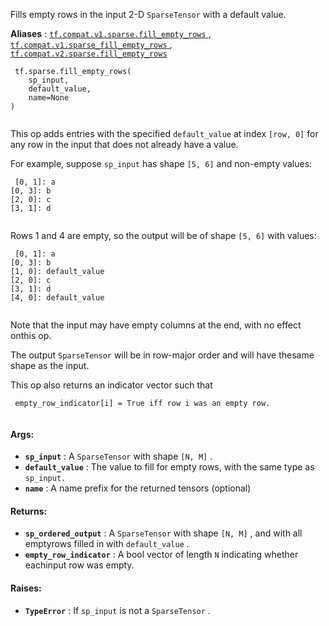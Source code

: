 Fills empty rows in the input 2-D  `SparseTensor`  with a default value.

**Aliases** : [ `tf.compat.v1.sparse.fill_empty_rows` ](/api_docs/python/tf/sparse/fill_empty_rows), [ `tf.compat.v1.sparse_fill_empty_rows` ](/api_docs/python/tf/sparse/fill_empty_rows), [ `tf.compat.v2.sparse.fill_empty_rows` ](/api_docs/python/tf/sparse/fill_empty_rows)

```
 tf.sparse.fill_empty_rows(
    sp_input,
    default_value,
    name=None
)
 
```

This op adds entries with the specified  `default_value`  at index `[row, 0]`  for any row in the input that does not already have a value.

For example, suppose  `sp_input`  has shape  `[5, 6]`  and non-empty values:

```
 [0, 1]: a
[0, 3]: b
[2, 0]: c
[3, 1]: d
 
```

Rows 1 and 4 are empty, so the output will be of shape  `[5, 6]`  with values:

```
 [0, 1]: a
[0, 3]: b
[1, 0]: default_value
[2, 0]: c
[3, 1]: d
[4, 0]: default_value
 
```

Note that the input may have empty columns at the end, with no effect onthis op.

The output  `SparseTensor`  will be in row-major order and will have thesame shape as the input.

This op also returns an indicator vector such that

```
 empty_row_indicator[i] = True iff row i was an empty row.
 
```

#### Args:
- **`sp_input`** : A  `SparseTensor`  with shape  `[N, M]` .
- **`default_value`** : The value to fill for empty rows, with the same type as `sp_input.` 
- **`name`** : A name prefix for the returned tensors (optional)


#### Returns:
- **`sp_ordered_output`** : A  `SparseTensor`  with shape  `[N, M]` , and with all emptyrows filled in with  `default_value` .
- **`empty_row_indicator`** : A bool vector of length  `N`  indicating whether eachinput row was empty.


#### Raises:
- **`TypeError`** : If  `sp_input`  is not a  `SparseTensor` .
